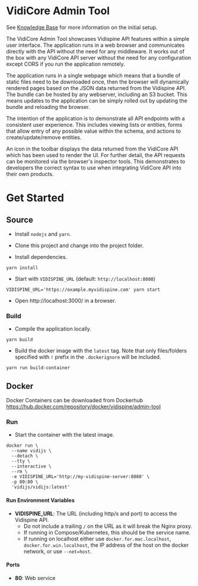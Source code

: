 # VidiCore Admin Tool

See [Knowledge Base](https://support.vidispine.com/space/CKB/2249949244/VidiCore+Admin+Tool) for more information on the initial setup.

The VidiCore Admin Tool showcases Vidispine API features within a simple user interface.  The application runs in a web browser and communicates directly with the API without the need for any middleware.  It works out of the box with any VidiCore API server without the need for any configuration except CORS if you run the application remotely.

The application runs in a single webpage which means that a bundle of static files need to be downloaded once, then the browser will dynamically rendered pages based on the JSON data returned from the Vidispine API.  The bundle can be hosted by any webserver, including an S3 bucket.  This means updates to the application can be simply rolled out by updating the bundle and reloading the browser.

The intention of the application is to demonstrate all API endpoints with a consistent user experience. This includes viewing lists or entities, forms that allow entry of any possible value within the schema, and actions to create/update/remove entities.

An icon in the toolbar displays the data returned from the VidiCore API which has been used to render the UI.  For further detail, the API requests can be monitored via the browser's inspector tools.  This demonstrates to developers the correct syntax to use when integrating VidiCore API into their own products.


# Get Started

## Source

* Install `nodejs` and `yarn`.

* Clone this project and change into the project folder.

* Install dependencies.
```
yarn install
```

* Start with `VIDISPINE_URL` (default: `http://localhost:8080`)
```
VIDISPINE_URL='https://example.myvidispine.com' yarn start
```

* Open http://localhost:3000/ in a browser.

### Build

* Compile the application locally.
```
yarn build
```

* Build the docker image with the `latest` tag.
Note that only files/folders specified with `!` prefix in the `.dockerignore` will be included.
```
yarn run build-container
```
## Docker

Docker Containers can be downloaded from Dockerhub https://hub.docker.com/repository/docker/vidispine/admin-tool

### Run

* Start the container with the latest image.
```
docker run \
  --name vidijs \
  --detach \
  --tty \
  --interactive \
  --rm \
  -e VIDISPINE_URL='http://my-vidispine-server:8080' \
  -p 80:80 \
  'vidijs/vidijs:latest'
```

#### Run Environment Variables

* **VIDISPINE_URL**: The URL (including http/s and port) to access the Vidispine API.
  - Do not include a trailing `/` on the URL as it will break the Nginx proxy.
  - If running in Compose/Kubernetes, this should be the service name.
  - If running on localhost either use `docker.for.mac.localhost`, `docker.for.win.localhost`, the IP address of the host on the docker network, or use `--net=host`.

#### Ports

* **80**: Web service
